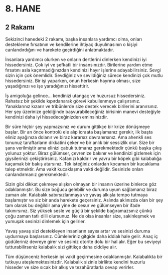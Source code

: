 # 8. HANE
## 2 Rakamı

Sekizinci hanedeki 2 rakamı, başka insanlara yardımcı olma, onları destekleme fırsatının ve kendilerine ihtiyaç duyulmasının o kişiyi canlandırdığını ve harekete geçirdiğini anlatmaktadır.

İnsanlara yardımcı olurken ve onların dertlerini dinlerken kendinizi iyi hissedersiniz. Çok iyi ve şefkatli bir insansınızdır. Birilerine yardım etme fırsatını asla kaçırmadığınızdan kendinizi hayır işlerine adayabilirsiniz. Sevgi sizin için çok önemlidir. Sevdiğiniz ve sevildiğiniz sürece kendinizi çok mutlu hissedersiniz. Bir işi yaparken, onun herkesin hayrına olması, size yaşadığınızı ve işe yaradığınızı hissettirir. 

İş amigoluğa gelince... kendinizi utangaç ve huzursuz hissedersiniz. Rahatsız bir şekilde kıpırdanarak görevi kabullenmeye çalışırsınız. Yanaklarınız kızarır ve tribünlerde size destek verecek birilerini aranırsınız. Her şey üzerinize geldiğinde başvurabileceğiniz birisinin manevi desteğiyle kendinizi daha iyi hissedeceğinizden eminsinizdir.

Bir süre hiçbir şey yapmazsınız ve durum gittikçe bir krize dönüşmeye başlar. Bir an önce kontrolü ele alıp icraata başlamanız gerekir, ilk başta eliniz ayağınıza dolanır ve biraz kararsız davranırsınız. Ama ahenkli ses tonunuz taraftarların dikkatini çeker ve bir anlık bir sessizlik olur. Size bir şans verilmiştir ama elinizi çabuk tutmanız gerekmektedir çünkü başka çıkış yolunuz yoktur. Biraz gülümser, çevrenize bakınır ve kendinizi gizlemek için giysilerinizi çekiştirirsiniz. Kafanızı kaldırır ve yavru bir köpek gibi kalabalığa kaçamak bir bakış atarsınız. Tek isteğiniz onlardan kocaman bir kucaklama talep etmektir. Ama vakit kucaklaşma vakti değildir. Sesinizle onları canlandırmanız gerekmektedir.

Sizin gibi dikkat çekmeye alışkın olmayan bir insanın üzerine binlerce göz odaklanmıştır. Bu size boğucu gelebilir ve duruma uyum sağlamanız biraz zaman alır. Kalabalık sabırsızlanmaya ve yavaş alkışla tempo tutmaya başlamıştır ve siz bir anda harekete geçersiniz. Aslında aklınızda olan bir şey tam olarak bu değildir ama yine de cesur ve gülümseyen bir ifade takınırsınız. Siz yüksek sesle ve güçlü bir şekilde bağıramazsınız çünkü çoğu zaman tatlı dilli olursunuz. Ne de olsa insanlar size, sakinleşmek ve yumuşak sesinizi dinlemek için gelirler.

Yavaş yavaş sizi destekleyen insanların sayısı artar ve sesinizi duruma uydurmaya başlarsınız. Cümleleriniz gitgide daha iddialı hale gelir. Anaç iç güdüleriniz devreye girer ve sesiniz otorite dolu bir hal alır. Eğer bu seviyeyi tutturabilirseniz kalabalık sizi gittikçe daha ciddiye alır.

Tüm düşünceniz herkesin iyi vakit geçirmesine odaklanmıştır. Kalabalıkta bir tutkuyu ateşlemektesinizdir. Kalabalık sizinle birlikte kendini huzurlu hisseder ve size sıcak bir alkış ve tezahüratlarla cevap verirler. 
